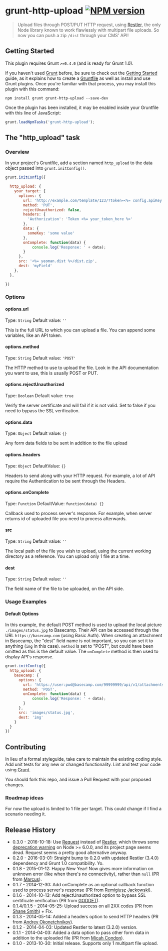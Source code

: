 # grunt-http-upload [![NPM version](https://badge.fury.io/js/grunt-http-upload.png)](http://badge.fury.io/js/grunt-http-upload)

> Upload files through POST/PUT HTTP request, using [Restler](https://github.com/danwrong/restler), the only Node library known to work flawlessly with multipart file uploads.
So now you can push a zip `/dist` through your CMS' API!

## Getting Started
This plugin requires Grunt `>=0.4.0` (and is ready for Grunt 1.0).

If you haven't used [Grunt](http://gruntjs.com/) before, be sure to check out the [Getting Started](http://gruntjs.com/getting-started) guide, as it explains how to create a [Gruntfile](http://gruntjs.com/sample-gruntfile) as well as install and use Grunt plugins. Once you're familiar with that process, you may install this plugin with this command:

```shell
npm install grunt grunt-http-upload --save-dev
```

Once the plugin has been installed, it may be enabled inside your Gruntfile with this line of JavaScript:

```js
grunt.loadNpmTasks('grunt-http-upload');
```

## The "http_upload" task

### Overview
In your project's Gruntfile, add a section named `http_upload` to the data object passed into `grunt.initConfig()`.

```js
grunt.initConfig({

  http_upload: {
    your_target: {
      options: {
        url: 'http://example.com/template/123/?token=<%= config.apiKey %>',
        method: 'PUT',
        rejectUnauthorized: false,
        headers: {
          'Authorization': 'Token <%= your_token_here %>'
        },
        data: {
          someKey: 'some value'
        },
        onComplete: function(data) {
            console.log('Response: ' + data);
        }
      },
      src: '<%= yeoman.dist %>/dist.zip',
      dest: 'myField'
    },
  },

})
```

### Options

#### options.url
Type: `String`
Default value: `''`

This is the full URL to which you can upload a file.
You can append some variables, like an API token.

#### options.method
Type: `String`
Default value: `'POST'`

The HTTP method to use to upload the file.
Look in the API documentation you want to use, this is usually POST or PUT.

#### options.rejectUnauthorized
Type: `Boolean`
Default value: `true`

Verify the server certificate and will fail if it is not valid.
Set to false if you need to bypass the SSL verification.

#### options.data
Type: `Object`
Default value: `{}`

Any form data fields to be sent in addition to the file upload

#### options.headers
Type: `Object`
DefaultValue: `{}`

Headers to send along with your HTTP request. For example, a lot of API require the Authentication to be sent through the Headers.

#### options.onComplete
Type: `Function`
DefaultValue: `function(data) {}`

Callback used to process server's response. For example, when server returns id of uploaded file you need to process afterwards.

#### src
Type: `String`
Default value: `''`

The local path of the file you wish to upload, using the current working directory as a reference.
You can upload only 1 file at a time.

#### dest
Type: `String`
Default value: `''`

The field name of the file to be uploaded, on the API side.

### Usage Examples

#### Default Options
In this example, the default POST method is used to upload the local picture `./images/status.jpg` to Basecamp. Their API can be accessed through the URL `https://basecamp.com` (using Basic Auth). When creating an attachment in Basecamp, the "dest" field name is not important, so you can set it to anything (`img` in this case).
`method` is set to "POST", but could have been omitted as this is the default value.
The `onComplete` method is then used to display API's response.

```js
grunt.initConfig({
  http_upload: {
    basecamp: {
      options: {
        url: 'https://user:pwd@basecamp.com/99999999/api/v1/attachments.json',
        method: 'POST',
        onComplete: function(data) {
            console.log('Response: ' + data);
        }
      },
      src: 'images/status.jpg',
      dest: 'img'
    }
  }
})
```

## Contributing
In lieu of a formal styleguide, take care to maintain the existing coding style. Add unit tests for any new or changed functionality. Lint and test your code using [Grunt](http://gruntjs.com/).

You should fork this repo, and issue a Pull Request with your proposed changes.

### Roadmap ideas
For now the upload is limited to 1 file per target. This could change if I find a scenario needing it.

## Release History
- 0.3.0 - 2016-10-18: Use [Request](https://github.com/request/request) instead of [Restler](https://github.com/danwrong/restler), which throws some [deprecation warning](https://github.com/DiscoverGrunt/grunt-http-upload/issues/12) on Node >= 6.0.0, and its project page seems dead. Request seems a pretty good alternative anyway.
- 0.2.0 - 2016-03-01: Straight bump to 0.2.0 with updated Restler (3.4.0) dependency and Grunt 1.0 compatibility. Yo.
- 0.1.8 - 2015-01-12: Happy New Year! Now gives more information on unknown error (like when there's no connectivity), rather than `null` (PR from [Marcus](https://github.com/marcusds)).
- 0.1.7 - 2014-12-30: Add onComplete as an optional callback function used to process server's response (PR from [Remigiusz Jackowski](https://github.com/remiq)).
- 0.1.6 - 2014-10-13: Add rejectUnauthorized option to bypass SSL certificate verification (PR from [GODDET](https://github.com/GODDET)).
- 0.1.4/0.1.5 - 2014-05-25: Upload success on all 2XX codes (PR from [Shane Smith](http://github.com/shanesmith)) + Fix.
- 0.1.3 - 2014-05-14: Added a headers option to send HTTP headers (PR from [Andrey Okonetchnikov](http://github.com/okonet)).
- 0.1.2 - 2014-04-03: Updated Restler to latest (3.2.0) version.
- 0.1.1 - 2014-04-03: Added a data option to pass other form data in addition to the uploaded file (PR from [Micah Condon](http://github.com/mcondon)).
- 0.1.0 - 2013-10-30: Initial release. Supports only 1 multipart file upload.

